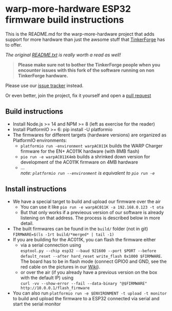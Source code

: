 warp-more-hardware ESP32 firmware build instructions
====================================================

This is the README.md for the warp-more-hardware project that 
adds support for more hardware than just the awsome stuff that 
[TinkerForge](https://www.tinkerforge.com/en/shop/) has to offer.

*The original [README.txt](README.txt) is really worth a read as well!*

> **Please make sure not to bother the TinkerForge people when you**  
> **encounter issues with this fork of the software running on non**  
> **TinkerForge hardware.**

Please use our [issue tracker](https://github.com/warp-more-hardware/esp32-firmware/issues) instead.

Or even better, join the project, fix it yourself and open a 
[pull request](https://github.com/warp-more-hardware/esp32-firmware/pulls)

Build instructions
------------------

- Install Node.js >= 14 and NPM >= 8 (left as exercise for the reader)
- Install PlatformIO >= 6: pip install -U platformio
- The firmwares for different targets (hardware versions) are organized as PlatformIO environments:
  - `platformio run -environment warpAC011K` builds the WARP Charger firmware for the EN+ AC011K hardware (with 8MB flash)
  - `pio run -e warpAC011K4mb` builds a shrinked down version for development of the AC011K firmware on 4MB hardware
  - ...  
    *note: `platformio run --environment` is equivalent to `pio run -e`*

Install instructions
------------------

- We have a special target to build and upload our firmware over the air
  - You can use it like `pio run -e warpAC011K -a 192.168.0.123 -t ota`
  - But that only works if a previeous version of our software is already listening on that address. The process is described below in more detail.
- The built firmwares can be found in the `build/` folder (not in git)  
  `FIRMWARE=$(ls -1rt build/*merged* | tail -1)`
- If you are building for the AC011K, you can flash the firmware either
    - via a serial connection using  
    `esptool.py --chip esp32 --baud 921600 --port $PORT --before default_reset --after hard_reset write_flash 0x1000 $FIRMWARE`.  
    The board has to be in flash mode (connect GPIO0 and GND, see the red cable on the pictures in our [Wiki](https://github.com/warp-more-hardware/esp32-firmware/wiki#flashen-der-alternativen-firmware)).
    - or over the air (if you already have a previous version on the box with the default IP) using  
    `curl -vv --show-error --fail --data-binary "@$FIRMWARE" http://10.0.0.1/flash_firmware`
- You can also run `platformio run -e $ENVIRONMENT -t upload -t monitor` to build and
  upload the firmware to a ESP32 connected via serial and start the serial monitor

